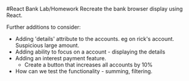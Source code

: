 #React Bank Lab/Homework
Recreate the bank browser display using React.

Further additions to consider:
  - Adding 'details' attribute to the accounts. eg on rick's account. Suspicious large amount.
  - Adding ability to focus on a account - displaying the details
  - Adding an interest payment feature.
    - Create a button that increases all accounts by 10%
  - How can we test the functionality - summing, filtering.